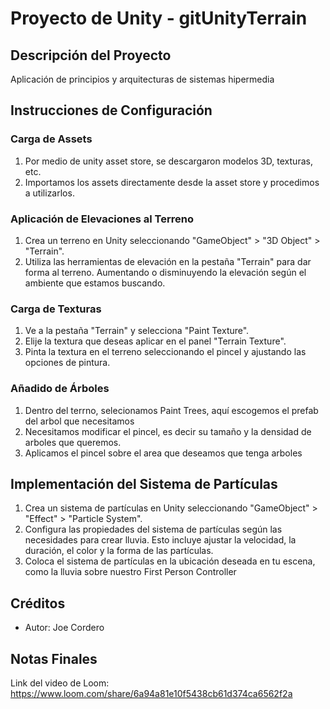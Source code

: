# Proyecto de Unity - gitUnityTerrain

## Descripción del Proyecto

Aplicación de principios y arquitecturas de sistemas hipermedia

## Instrucciones de Configuración

### Carga de Assets

1. Por medio de unity asset store, se descargaron modelos 3D, texturas, etc.
2. Importamos los assets directamente desde la asset store y procedimos a utilizarlos.

### Aplicación de Elevaciones al Terreno

1. Crea un terreno en Unity seleccionando "GameObject" > "3D Object" > "Terrain".
2. Utiliza las herramientas de elevación en la pestaña "Terrain" para dar forma al terreno. Aumentando o disminuyendo la elevación según el ambiente que estamos buscando.

### Carga de Texturas

1. Ve a la pestaña "Terrain" y selecciona "Paint Texture".
2. Elije la textura que deseas aplicar en el panel "Terrain Texture".
3. Pinta la textura en el terreno seleccionando el pincel y ajustando las opciones de pintura.

### Añadido de Árboles

1. Dentro del terrno, selecionamos Paint Trees, aquí escogemos el prefab del arbol que necesitamos
2. Necesitamos modificar el pincel, es decir su tamaño y la densidad de arboles que queremos.
3. Aplicamos el pincel sobre el area que deseamos que tenga arboles

## Implementación del Sistema de Partículas

1. Crea un sistema de partículas en Unity seleccionando "GameObject" > "Effect" > "Particle System".
2. Configura las propiedades del sistema de partículas según las necesidades para crear lluvia. Esto incluye ajustar la velocidad, la duración, el color y la forma de las partículas.
3. Coloca el sistema de partículas en la ubicación deseada en tu escena, como la lluvia sobre nuestro First Person Controller

## Créditos

- Autor: Joe Cordero

## Notas Finales

Link del video de Loom:
https://www.loom.com/share/6a94a81e10f5438cb61d374ca6562f2a
